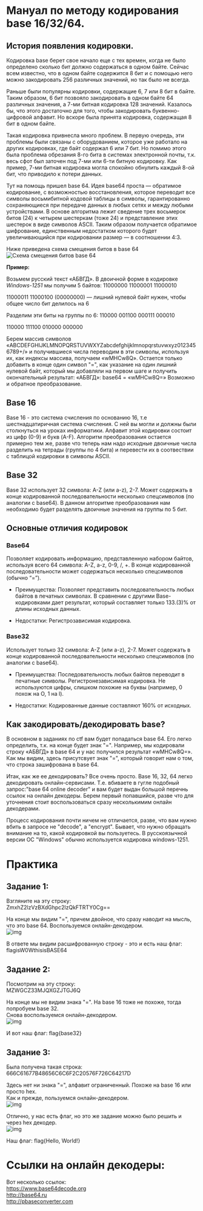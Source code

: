 # Мануал по методу кодирования base 16/32/64.

## История появления кодировки.

Кодировка base берет свое начало еще с тех времен, когда не было определено сколько бит должно содержаться в одном байте. Сейчас всем известно, что в одном байте содержится 8 бит и с помощью него можно закодировать 256 различных значений, но так было не всегда.

Раньше были популярны кодировки, содержащие 6, 7 или 8 бит в байте. Таким образом, 6 бит позвояло закодировать в одном байте 64 различных значения, а 7-ми битная кодировка 128 значений. Казалось бы, что этого достаточно для того, чтобы закодировать буквенно-цифровой алфавит. Но вскоре была принята кодировка, содержащая 8 бит в одном байте.

Такая кодировка привнесла много проблем. В первую очередь, эти проблемы были связаны с оборудованием, которое уже работало на других кодировках, где байт содержал 6 или 7 бит. Но помимо этого была проблема обрезания 8-го бита в системах электронной почты, т.к. весь сфот был заточен под 7-ми или 6-ти битную кодировку. Как пример, 7-ми битная кодировка могла спокойно обнулить каждый 8-ой бит, что приводило к потери данных.

Тут на помощь пришел base 64.
Идея base64 проста — обратимое кодирование, с возможностью восстановления, которое переводит все символы восьмибитной кодовой таблицы в символы, гарантированно сохраняющиеся при передаче данных в любых сетях и между любыми устройствами.
В основе алгоритма лежит сведение трех восьмерок битов (24) к четырем шестеркам (тоже 24) и представление этих шестерок в виде символов ASCII. Таким образом получается обратимое шифрование, единственным недостатком которого будет увеличивающийся при кодировании размер — в соотношении 4:3.

Ниже приведена схема смещения битов в base 64  
![Схема смещения битов base 64](http://4.bp.blogspot.com/-M2Yvz1tpBA4/UaOSji6vF-I/AAAAAAAANlw/pirPnSSqI_U/s1600/tcp2_0304.gif)

**Пример:**

Возьмем русский текст «АБВГД». В двоичной форме в кодировке *Windows-1251* мы получим 5 байтов:
11000000
11000001
11000010

11000011
11000100
(00000000) — лишний нулевой байт нужен, чтобы общее число бит делилось на 6

Разделим эти биты на группы по 6:
110000
001100
000111
000010

110000
111100
010000
000000

Берем массив символов «ABCDEFGHIJKLMNOPQRSTUVWXYZabcdefghijklmnopqrstuvwxyz0123456789+/» и получившиеся числа переводим в эти символы, используя их, как индексы массива, получаем «wMHCw8Q». Остается только добавить в конце один символ "=", как указание на один лишний нулевой байт, который мы добавляли на первом шаге и получить окончательный результат:
«АБВГД»: base64 = «wMHCw8Q=»
Возможно и обратное преобразование.

## Base 16
Base 16 - это система счисления по основанию 16, т.е шестнадцатиричная система счисления. С ней вы могли и должны были столкнуться на уроках информатики.
Алфавит этой кодировки состоит из цифр (0-9) и букв (A-F).
Алгоритм преобразования остается примерно тем же, разве что теперь нам надо исходные двоичные числа разделить на тетрады (группы по 4 бита) и перевести их в соотвествии с таблицой кодировки в символы ASCII.

## Base 32
Base 32 использует 32 символа: A-Z (или a-z), 2-7. Может содержать в конце кодированной последовательности несколько спецсимволов (по аналогии с base64).
В данном алгоритме преобразования нам необходимо будет разделять двоичные значения на группы по 5 бит.

## Основные отличия кодировок
### Base64

Позволяет кодировать информацию, представленную набором байтов, используя всего 64 символа: A-Z, a-z, 0-9, /, +. В конце кодированной последовательности может содержаться несколько спецсимволов (обычно “=”).

* Преимущества:
Позволяет представить последовательность любых байтов в печатных символах.
В сравнении с другими Base-кодировками дает результат, который составляет только 133.(3)% от длины исходных данных.

* Недостатки:
Регистрозависимая кодировка.

### Base32

Использует только 32 символа: A-Z (или a-z), 2-7. Может содержать в конце кодированной последовательности несколько спецсимволов (по аналогии с base64).

* Преимущества:
Последовательность любых байтов переводит в печатные символы.
Регистронезависимая кодировка.
Не используются цифры, слишком похожие на буквы (например, 0 похож на О, 1 на l).

* Недостатки:
Кодированные данные составляют 160% от исходных.

## Как закодировать/декодировать base?
В основном в заданиях по ctf вам будет попадаться base 64. Его легко определить, т.к. на конце будет знак "=". Например, мы кодировали строку «АБВГД» в base 64 и у нас получился результат «wMHCw8Q=». Как мы видим, здесь присутсвует знак "=", который говорит нам о том, что строка зашифрована в base 64.

Итак, как же ее декодировать?
Все очень просто. Base 16, 32, 64 легко декодировать онлайн-сервисами. Т.е. вбиваете в гугле подобный запрос:"base 64 online decoder" и вам будет выдан большой перечнь ссылок на онлайн декодеры. Берем первый попавшийся, разве что для уточнения стоит воспользоваться сразу несколькимим онлайн декодерами.

Процесс кодирования почти ничем не отличается, разве, что вам нужно вбить в запросе не "decode", а "encrypt". Бывает, что нужно обращать внимание на то, какой кодировкой вы пользуетесь. В русскоязычной версии ОС "Windows" обычно используется кодировка windows-1251.

# Практика
## Задание 1:
Взгляните на эту строку:  
ZmxhZ2lzVzBXdGhpc2lzQkFTRTY0Cg==

На конце мы видим "=", причем двойное, что сразу наводит на мысль, что это base 64.
Воспользуемся онлайн-декодером.  
![img](img/1.png)

В ответе мы видим расшифрованную строку - это и есть наш флаг:  
flagisW0WthisisBASE64

## Задание 2:  
Посмотрим на эту строку:  
MZWGCZ33MJQXGZJTGJ6Q

На конце мы не видим знака "=". На base 16 тоже не похоже, тогда попробуем base 32.  
Снова воспользуемся онлайн-декодером.  
![img](img/2.png)

И вот наш флаг: flag{base32}

## Задание 3:  
Была получена такая строка: 666C61677B48656C6C6F2C20576F726C64217D

Здесь нет ни знака "=", алфавит ограниченный. Похоже на base 16 или просто hex.  
Как и прежде, пользуемся онлайн-декодером.  
![img](img/3.png)

Отлично, у нас есть флаг, но это же задание можно было решить и через hex декодер.  
![img](img/4.png)

Наш флаг: flag{Hello, World!}

# Ссылки на онлайн декодеры:
Вот несколько ссылок:  
https://www.base64decode.org  
http://base64.ru  
http://pbaseconverter.com

